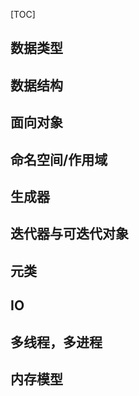 [TOC]

## 数据类型

## 数据结构

## 面向对象

## 命名空间/作用域

## 生成器

## 迭代器与可迭代对象

## 元类

## IO

## 多线程，多进程



## 内存模型

